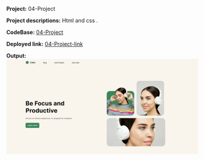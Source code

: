 **Project:** 04-Project<br>

**Project descriptions:** Html and css .<br>

**CodeBase:** [04-Project](https://github.com/manishdashsharma/04-Project-HTML-CSS)<br>

**Deployed link:** [04-Project-link](https://manishdashsharma.github.io/04-Project-HTML-CSS/)<br>

**Output:**![04-Project](./output.png)&nbsp;